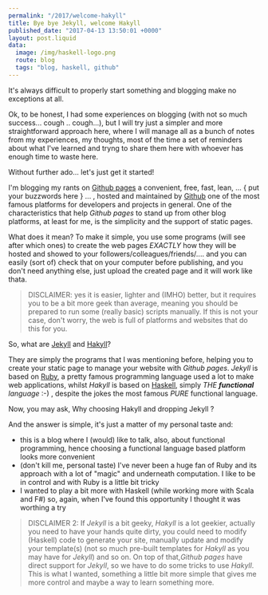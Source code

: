 ```yaml
---
permalink: "/2017/welcome-hakyll"
title: Bye bye Jekyll, welcome Hakyll
published_date: "2017-04-13 13:50:01 +0000"
layout: post.liquid
data:
  image: /img/haskell-logo.png
  route: blog
  tags: "blog, haskell, github"
---
```




It's always difficult to properly start something and blogging make no exceptions at all.

Ok, to be honest, I had some experiences on blogging (with not so much success... cough .. cough...), but I will try just a simpler and more straightforward approach here, where I will manage all as a bunch of notes from my experiences, my thoughts, most of the time a set of reminders about what I've learned and tryng to share them here with whoever has enough time to waste here.

Without further ado... let's just get it started!

I'm blogging my rants on [Github pages](https://pages.github.com/) a convenient, free, fast, lean, ... { put your buzzwords here } ... , hosted and maintained by [Github](https://github.com/) one of the most famous platforms for developers and projects in general. One of the characteristics that help *Github pages* to stand up from other blog platforms, at least for me, is the simplicity and the support of static pages.

What does it mean? To make it simple, you use
some programs (will see after which ones) to create the web pages *EXACTLY* how they will be hosted and showed to your followers/colleagues/friends/.... and you can easily (sort of) check that on your computer before publishing, and you don't need anything else, just upload the created page and it will work like thata.

> DISCLAIMER: yes it is easier, lighter and (IMHO) better, but it requires you to be a bit more geek than average, meaning you should be prepared to run some (really basic) scripts manually. If this is not your case, don't worry, the web is full of platforms and websites that do this for you.

So, what are [Jekyll](http://jekyllrb.com/) and [Hakyll](https://jaspervdj.be/hakyll/)?

They are simply the programs that I was mentioning before, helping you to create your static page to manage your website with *Github pages*. *Jekyll* is based on [Ruby](https://www.ruby-lang.org/en/), a pretty famous programming language used a lot to make web applications, whilst *Hakyll* is
based on [Haskell](https://www.haskell.org/), simply _THE **functional** language_ :-) , despite the jokes the most famous _PURE_ functional language.

Now, you may ask, Why choosing Hakyll and dropping Jekyll ?

And the answer is simple, it's just a matter of my personal taste and:

  * this is a blog where I (would) like to talk, also, about functional programming, hence choosing a functional language based platform looks more convenient
  * (don't kill me, personal taste) I've never been a huge fan of Ruby and its approach with a lot of "magic" and underneath computation. I like to be in control and with Ruby is a little bit tricky
  * I wanted to play a bit more with Haskell (while working more with Scala and F#) so, again, when I've found this opportunity I thought it was worthing a try

> DISCLAIMER 2: If *Jekyll* is a bit geeky, *Hakyll* is a lot geekier, actually you need to have your hands quite dirty, you could need to modify (Haskell) code to generate your site, manually update and modify your template(s) (not so much pre-built templates for *Hakyll* as you may have for *Jekyll*) and so on.
On top of that,*Github pages* have direct support for *Jekyll*, so we have to do some tricks to use *Hakyll*.
This is what I wanted, something a little bit more simple that gives me more control and maybe a way to learn something more.
